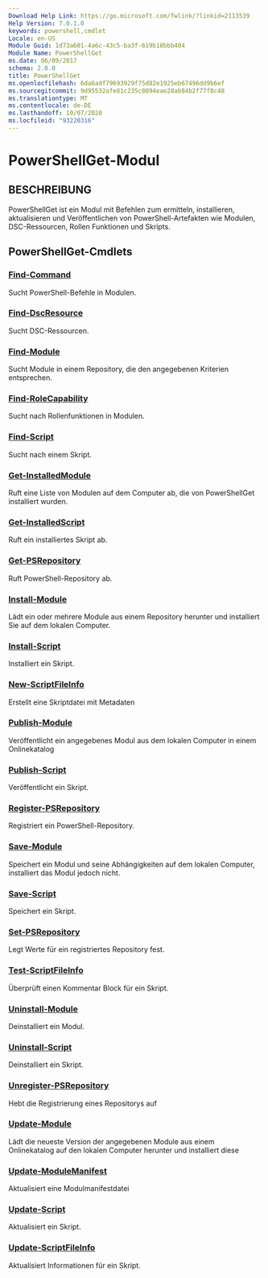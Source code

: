 ```yaml
---
Download Help Link: https://go.microsoft.com/fwlink/?linkid=2113539
Help Version: 7.0.1.0
keywords: powershell,cmdlet
Locale: en-US
Module Guid: 1d73a601-4a6c-43c5-ba3f-619b18bbb404
Module Name: PowerShellGet
ms.date: 06/09/2017
schema: 2.0.0
title: PowerShellGet
ms.openlocfilehash: 6da6adf79693929f75d82e1925eb67496dd9b6ef
ms.sourcegitcommit: 9d95532afe81c235c8094eae28ab84b2f77f8c48
ms.translationtype: MT
ms.contentlocale: de-DE
ms.lasthandoff: 10/07/2020
ms.locfileid: "93220316"
---
```

# PowerShellGet-Modul

## BESCHREIBUNG

PowerShellGet ist ein Modul mit Befehlen zum ermitteln, installieren, aktualisieren und Veröffentlichen von PowerShell-Artefakten wie Modulen, DSC-Ressourcen, Rollen Funktionen und Skripts.

## PowerShellGet-Cmdlets

### [Find-Command](Find-Command.md)
Sucht PowerShell-Befehle in Modulen.

### [Find-DscResource](Find-DscResource.md)
Sucht DSC-Ressourcen.

### [Find-Module](Find-Module.md)
Sucht Module in einem Repository, die den angegebenen Kriterien entsprechen.

### [Find-RoleCapability](Find-RoleCapability.md)
Sucht nach Rollenfunktionen in Modulen.

### [Find-Script](Find-Script.md)
Sucht nach einem Skript.

### [Get-InstalledModule](Get-InstalledModule.md)
Ruft eine Liste von Modulen auf dem Computer ab, die von PowerShellGet installiert wurden.

### [Get-InstalledScript](Get-InstalledScript.md)
Ruft ein installiertes Skript ab.

### [Get-PSRepository](Get-PSRepository.md)
Ruft PowerShell-Repository ab.

### [Install-Module](Install-Module.md)
Lädt ein oder mehrere Module aus einem Repository herunter und installiert Sie auf dem lokalen Computer.

### [Install-Script](Install-Script.md)
Installiert ein Skript.

### [New-ScriptFileInfo](New-ScriptFileInfo.md)
Erstellt eine Skriptdatei mit Metadaten

### [Publish-Module](Publish-Module.md)
Veröffentlicht ein angegebenes Modul aus dem lokalen Computer in einem Onlinekatalog

### [Publish-Script](Publish-Script.md)
Veröffentlicht ein Skript.

### [Register-PSRepository](Register-PSRepository.md)
Registriert ein PowerShell-Repository.

### [Save-Module](Save-Module.md)
Speichert ein Modul und seine Abhängigkeiten auf dem lokalen Computer, installiert das Modul jedoch nicht.

### [Save-Script](Save-Script.md)
Speichert ein Skript.

### [Set-PSRepository](Set-PSRepository.md)
Legt Werte für ein registriertes Repository fest.

### [Test-ScriptFileInfo](Test-ScriptFileInfo.md)
Überprüft einen Kommentar Block für ein Skript.

### [Uninstall-Module](Uninstall-Module.md)
Deinstalliert ein Modul.

### [Uninstall-Script](Uninstall-Script.md)
Deinstalliert ein Skript.

### [Unregister-PSRepository](Unregister-PSRepository.md)
Hebt die Registrierung eines Repositorys auf

### [Update-Module](Update-Module.md)
Lädt die neueste Version der angegebenen Module aus einem Onlinekatalog auf den lokalen Computer herunter und installiert diese

### [Update-ModuleManifest](Update-ModuleManifest.md)
Aktualisiert eine Modulmanifestdatei

### [Update-Script](Update-Script.md)
Aktualisiert ein Skript.

### [Update-ScriptFileInfo](Update-ScriptFileInfo.md)
Aktualisiert Informationen für ein Skript.

